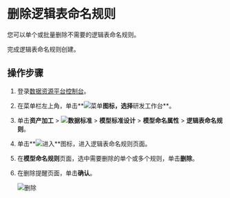 # 删除逻辑表命名规则

您可以单个或批量删除不需要的逻辑表命名规则。

完成逻辑表命名规则创建。

## 操作步骤

1.  登录[数据资源平台控制台](https://dataq.console.aliyun.com)。

2.  在菜单栏左上角，单击**![菜单](https://static-aliyun-doc.oss-accelerate.aliyuncs.com/assets/img/zh-CN/6504337061/p188771.png)**图标，选择**研发工作台**。

3.  单击**资产加工** \> **![数据标准](https://static-aliyun-doc.oss-accelerate.aliyuncs.com/assets/img/zh-CN/6358100161/p208862.png)** \> **模型标准设计** \> **模型命名属性** \> **逻辑表命名规则**。

4.  单击**![进入](https://static-aliyun-doc.oss-accelerate.aliyuncs.com/assets/img/zh-CN/6504337061/p188815.png)**图标，进入逻辑表命名规则页面。

5.  在**模型命名规则**页面，选中需要删除的单个或多个规则，单击**删除**。

6.  在删除提醒页面，单击**确认**。

    ![删除](https://static-aliyun-doc.oss-accelerate.aliyuncs.com/assets/img/zh-CN/9366160161/p213069.png)


